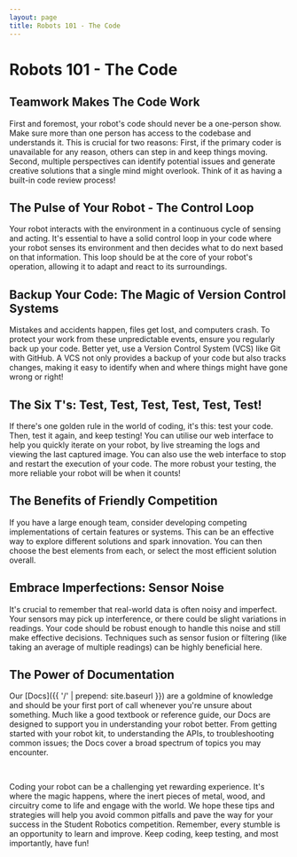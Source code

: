```yaml
---
layout: page
title: Robots 101 - The Code
---
```


# Robots 101 - The Code

## Teamwork Makes The Code Work

First and foremost, your robot's code should never be a one-person show. Make
sure more than one person has access to the codebase and understands it. This is
crucial for two reasons: First, if the primary coder is unavailable for any
reason, others can step in and keep things moving. Second, multiple perspectives
can identify potential issues and generate creative solutions that a single mind
might overlook. Think of it as having a built-in code review process!

## The Pulse of Your Robot - The Control Loop

Your robot interacts with the environment in a continuous cycle of sensing and
acting. It's essential to have a solid control loop in your code where your
robot senses its environment and then decides what to do next based on that
information. This loop should be at the core of your robot's operation, allowing
it to adapt and react to its surroundings.

## Backup Your Code: The Magic of Version Control Systems

Mistakes and accidents happen, files get lost, and computers crash. To protect
your work from these unpredictable events, ensure you regularly back up your
code. Better yet, use a Version Control System (VCS) like Git with GitHub. A VCS not only
provides a backup of your code but also tracks changes, making it easy to
identify when and where things might have gone wrong or right!

## The Six T's: Test, Test, Test, Test, Test, Test!

If there's one golden rule in the world of coding, it's this: test your code.
Then, test it again, and keep testing! You can utilise our web interface to help
you quickly iterate on your robot, by live streaming the logs and viewing
the last captured image. You can also use the web interface to stop and
restart the execution of your code. The more robust your testing, the
more reliable your robot will be when it counts!

## The Benefits of Friendly Competition

If you have a large enough team, consider developing competing implementations
of certain features or systems. This can be an effective way to explore
different solutions and spark innovation. You can then choose the best elements
from each, or select the most efficient solution overall.

## Embrace Imperfections: Sensor Noise

It's crucial to remember that real-world data is often noisy and imperfect.
Your sensors may pick up interference, or there could be slight variations in
readings. Your code should be robust enough to handle this noise and still make
effective decisions. Techniques such as sensor fusion or filtering (like
taking an average of multiple readings) can be highly beneficial here.

## The Power of Documentation

Our [Docs]({{ '/' | prepend: site.baseurl }}) are a goldmine of knowledge and
should be your first port of call whenever you're unsure about something. Much
like a good textbook or reference guide, our Docs are designed to support you in
understanding your robot better. From getting started with your robot kit, to
understanding the APIs, to troubleshooting common issues; the Docs cover a broad
spectrum of topics you may encounter.

<br/>

Coding your robot can be a challenging yet rewarding experience. It's where the
magic happens, where the inert pieces of metal, wood, and circuitry come to life
and engage with the world. We hope these tips and strategies will help you avoid
common pitfalls and pave the way for your success in the Student Robotics
competition. Remember, every stumble is an opportunity to learn and improve.
Keep coding, keep testing, and most importantly, have fun!
